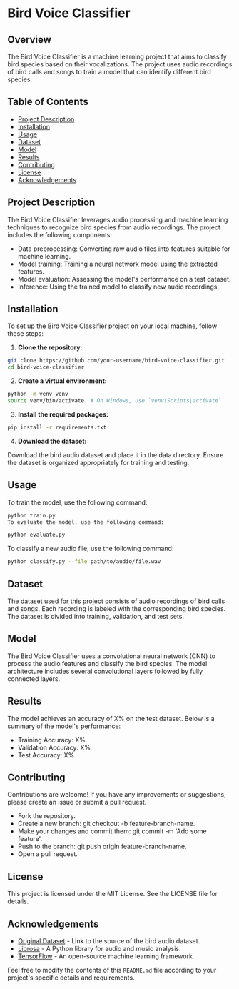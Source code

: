 # Bird Voice Classifier

## Overview

The Bird Voice Classifier is a machine learning project that aims to classify bird species based on their vocalizations. The project uses audio recordings of bird calls and songs to train a model that can identify different bird species.

## Table of Contents

- [Project Description](#project-description)
- [Installation](#installation)
- [Usage](#usage)
- [Dataset](#dataset)
- [Model](#model)
- [Results](#results)
- [Contributing](#contributing)
- [License](#license)
- [Acknowledgements](#acknowledgements)

## Project Description

The Bird Voice Classifier leverages audio processing and machine learning techniques to recognize bird species from audio recordings. The project includes the following components:

- Data preprocessing: Converting raw audio files into features suitable for machine learning.
- Model training: Training a neural network model using the extracted features.
- Model evaluation: Assessing the model's performance on a test dataset.
- Inference: Using the trained model to classify new audio recordings.

## Installation

To set up the Bird Voice Classifier project on your local machine, follow these steps:

1. **Clone the repository:**
```bash
git clone https://github.com/your-username/bird-voice-classifier.git
cd bird-voice-classifier
```
2. **Create a virtual environment:**

```bash
python -m venv venv
source venv/bin/activate  # On Windows, use `venv\Scripts\activate`
```

3. **Install the required packages:**

```bash
pip install -r requirements.txt
```

4. **Download the dataset:**

Download the bird audio dataset and place it in the data directory. Ensure the dataset is organized appropriately for training and testing.

## Usage
To train the model, use the following command:

```bash
python train.py
To evaluate the model, use the following command:
```
```bash
python evaluate.py
```
To classify a new audio file, use the following command:

```bash
python classify.py --file path/to/audio/file.wav
```
## Dataset
The dataset used for this project consists of audio recordings of bird calls and songs. Each recording is labeled with the corresponding bird species. The dataset is divided into training, validation, and test sets.

## Model
The Bird Voice Classifier uses a convolutional neural network (CNN) to process the audio features and classify the bird species. The model architecture includes several convolutional layers followed by fully connected layers.

## Results
The model achieves an accuracy of X% on the test dataset. Below is a summary of the model's performance:

- Training Accuracy: X%
- Validation Accuracy: X%
- Test Accuracy: X%

## Contributing
Contributions are welcome! If you have any improvements or suggestions, please create an issue or submit a pull request.

- Fork the repository.
- Create a new branch: git checkout -b feature-branch-name.
- Make your changes and commit them: git commit -m 'Add some feature'.
- Push to the branch: git push origin feature-branch-name.
- Open a pull request.

## License
This project is licensed under the MIT License. See the LICENSE file for details.

## Acknowledgements
- [Original Dataset](https://www.kaggle.com/datasets/soumendraprasad/sound-of-114-species-of-birds-till-2022 "Original Dataset") - Link to the source of the bird audio dataset.
- [Librosa](http://librosa.org "Librosa") - A Python library for audio and music analysis.
- [TensorFlow](http://tensorflow.org "TensorFlow") - An open-source machine learning framework.


Feel free to modify the contents of this `README.md` file according to your project's specific details and requirements.


